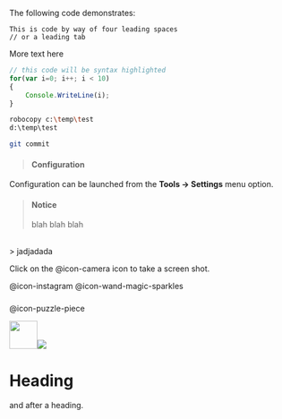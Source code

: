 The following code demonstrates:

    This is code by way of four leading spaces
    // or a leading tab

More text here

```javascript
// this code will be syntax highlighted
for(var i=0; i++; i < 10)
{
    Console.WriteLine(i);
}
```

```sh
robocopy c:\temp\test 
d:\temp\test
```

```sh
git commit
```
> #### <i class="fa fa-gear fa-spin fa-2x" style="color: firebrick"></i> Configuration
Configuration can be launched from the **Tools -> Settings** menu option.


> #### Notice
> blah blah blah
<br>
> jadjadada

Click on the @icon-camera icon to take a screen shot.
<i class="fa fa-gear fa-spin fa-2x" style="color: firebrick"></i>

@icon-instagram
@icon-wand-magic-sparkles
### <i class="fa fa-wand-magic-sparkles"></i>
@icon-puzzle-piece

<img src="https://raw.githubusercontent.com/FortAwesome/Font-Awesome/6.x/svgs/solid/crown.svg" width="50" height="50">![](https://raw.githubusercontent.com/FortAwesome/Font-Awesome/6.x/svgs/solid/crown.svg)

# Heading

and after a heading.